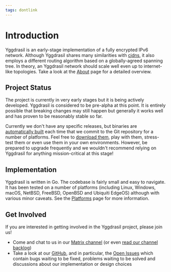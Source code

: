 ```yaml
---
tags: dontlink
---
```


# Introduction

Yggdrasil is an early-stage implementation of a fully encrypted IPv6 network. Although Yggdrasil shares many similarities with [cjdns](https://github.com/cjdelisle/cjdns), it also employs a different routing algorithm based on a globally-agreed spanning tree. In theory, an Yggdrasil network should scale well even up to internet-like topologies. Take a look at the [About](about.md) page for a detailed overview.

## Project Status

The project is currently in very early stages but it is being actively developed. Yggdrasil is considered to be pre-alpha at this point. It is entirely possible that breaking changes may still happen but generally it works well and has proven to be reasonably stable so far.

Currently we don't have any specific releases, but binaries are [automatically built](https://circleci.com/gh/yggdrasil-network/yggdrasil-go) each time that we commit to the Git repository for a number of platforms. Feel free to [download them](https://circleci.com/api/v1.1/project/github/yggdrasil-network/yggdrasil-go/latest/artifacts), play with them, stress-test them or even use them in your own environments. However, be prepared to upgrade frequently and we wouldn't recommend relying on Yggdrasil for anything mission-critical at this stage!

## Implementation

Yggdrasil is written in Go. The codebase is fairly small and easy to navigate. It has been tested on a number of platforms (including Linux, Windows, macOS, NetBSD, FreeBSD, OpenBSD and Ubiquiti EdgeOS) although with various minor caveats. See the [Platforms](platforms.md) page for more information.

## Get Involved

If you are interested in getting involved in the Yggdrasil project, please join us!

- Come and chat to us in our [Matrix channel](https://matrix.to/#/#yggdrasil:matrix.org) (or even [read our channel backlog](https://view.matrix.org/room/!DwmKuvGvRKciqyFcxv:matrix.org/))
- Take a look at our [GitHub](https://github.com/yggdrasil-network/yggdrasil-go), and in particular, the [Open Issues](https://github.com/yggdrasil-network/yggdrasil-go/issues) which contain bugs waiting to be fixed, problems waiting to be solved and discussions about our implementation or design choices
